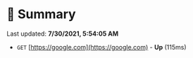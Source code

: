 # 📖 Summary
Last updated: **7/30/2021, 5:54:05 AM**

- `GET` [https://google.com](https://google.com) - **Up** (115ms)

